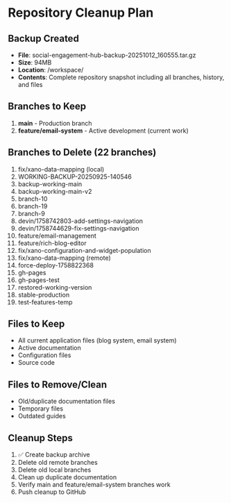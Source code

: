 # Repository Cleanup Plan

## Backup Created
- **File**: social-engagement-hub-backup-20251012_160555.tar.gz
- **Size**: 94MB
- **Location**: /workspace/
- **Contents**: Complete repository snapshot including all branches, history, and files

## Branches to Keep
1. **main** - Production branch
2. **feature/email-system** - Active development (current work)

## Branches to Delete (22 branches)
1. fix/xano-data-mapping (local)
2. WORKING-BACKUP-20250925-140546
3. backup-working-main
4. backup-working-main-v2
5. branch-10
6. branch-19
7. branch-9
8. devin/1758742803-add-settings-navigation
9. devin/1758744629-fix-settings-navigation
10. feature/email-management
11. feature/rich-blog-editor
12. fix/xano-configuration-and-widget-population
13. fix/xano-data-mapping (remote)
14. force-deploy-1758822368
15. gh-pages
16. gh-pages-test
17. restored-working-version
18. stable-production
19. test-features-temp

## Files to Keep
- All current application files (blog system, email system)
- Active documentation
- Configuration files
- Source code

## Files to Remove/Clean
- Old/duplicate documentation files
- Temporary files
- Outdated guides

## Cleanup Steps
1. ✅ Create backup archive
2. Delete old remote branches
3. Delete old local branches
4. Clean up duplicate documentation
5. Verify main and feature/email-system branches work
6. Push cleanup to GitHub